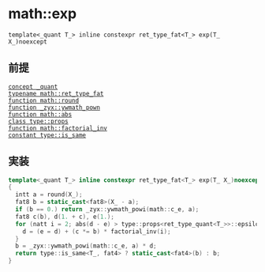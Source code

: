 # math::exp
`template<_quant T_> inline constexpr ret_type_fat<T_> exp(T_ X_)noexcept`

## 前提

[`concept _quant`](../concept.yw/_quant.md)<br>
[`typename math::ret_type_fat`](./ret_type_fat.md)<br>
[`function math::round`](./round.md)<br>
[`function _zyx::ywmath_pown`](./ywmath_powi.md)<br>
[`function math::abs`](./abs.md)<br>
[`class type::props`](../utility/props.md)<br>
[`function math::factorial_inv`](./factorial_inv.md)<br>
[`constant type::is_same`](../type.yw/is_same)<br>

## 実装

```cpp
template<_quant T_> inline constexpr ret_type_fat<T_> exp(T_ X_)noexcept
{
  intt a = round(X_);
  fat8 b = static_cast<fat8>(X_ - a);
  if (b == 0.) return _zyx::ywmath_powi(math::c_e, a);
  fat8 c(b), d(1. + c), e(1.);
  for (natt i = 2; abs(d - e) > type::props<ret_type_quant<T_>>::epsilon; ++i) {
    d = (e = d) + (c *= b) * factorial_inv(i);
  }
  b = _zyx::ywmath_powi(math::c_e, a) * d;
  return type::is_same<T_, fat4> ? static_cast<fat4>(b) : b;
}
```
